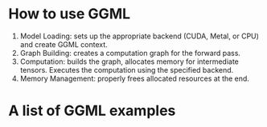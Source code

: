 # How to use GGML
1. Model Loading: sets up the appropriate backend (CUDA, Metal, or CPU) and create GGML context.
2. Graph Building: creates a computation graph for  the forward pass.
3. Computation:  builds the graph, allocates memory for intermediate tensors. Executes the computation using the specified backend.
4. Memory Management: properly frees allocated resources at the end.

# A list of GGML examples